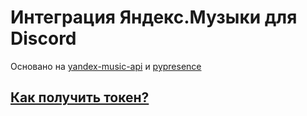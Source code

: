 # Интеграция Яндекс.Музыки для Discord
Основано на [yandex-music-api](https://github.com/MarshalX/yandex-music-api) и [pypresence](https://github.com/qwertyquerty/pypresence)
## [Как получить токен?](https://yandex-music.readthedocs.io/en/main/token.html)
